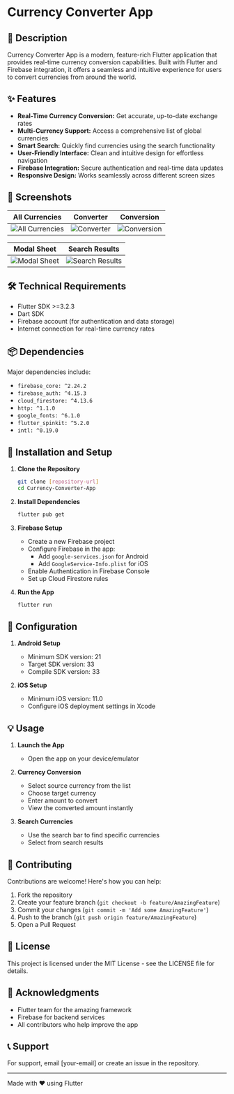 # Currency Converter App 

## 📝 Description

Currency Converter App is a modern, feature-rich Flutter application that provides real-time currency conversion capabilities. Built with Flutter and Firebase integration, it offers a seamless and intuitive experience for users to convert currencies from around the world.

## ✨ Features

- **Real-Time Currency Conversion:** Get accurate, up-to-date exchange rates
- **Multi-Currency Support:** Access a comprehensive list of global currencies
- **Smart Search:** Quickly find currencies using the search functionality
- **User-Friendly Interface:** Clean and intuitive design for effortless navigation
- **Firebase Integration:** Secure authentication and real-time data updates
- **Responsive Design:** Works seamlessly across different screen sizes

## 📱 Screenshots

| All Currencies | Converter | Conversion |
|:---:|:---:|:---:|
| ![All Currencies](projectphotos/allcurrency.png) | ![Converter](projectphotos/conver.png) | ![Conversion](projectphotos/conversion.png) |

| Modal Sheet | Search Results |
|:---:|:---:|
| ![Modal Sheet](projectphotos/modalsheet.png) | ![Search Results](projectphotos/searched.png) |

## 🛠️ Technical Requirements

- Flutter SDK >=3.2.3
- Dart SDK
- Firebase account (for authentication and data storage)
- Internet connection for real-time currency rates

## 📦 Dependencies

Major dependencies include:
- `firebase_core: ^2.24.2`
- `firebase_auth: ^4.15.3`
- `cloud_firestore: ^4.13.6`
- `http: ^1.1.0`
- `google_fonts: ^6.1.0`
- `flutter_spinkit: ^5.2.0`
- `intl: ^0.19.0`

## 🚀 Installation and Setup

1. **Clone the Repository**
   ```bash
   git clone [repository-url]
   cd Currency-Converter-App
   ```

2. **Install Dependencies**
   ```bash
   flutter pub get
   ```

3. **Firebase Setup**
   - Create a new Firebase project
   - Configure Firebase in the app:
     - Add `google-services.json` for Android
     - Add `GoogleService-Info.plist` for iOS
   - Enable Authentication in Firebase Console
   - Set up Cloud Firestore rules

4. **Run the App**
   ```bash
   flutter run
   ```

## 🔧 Configuration

1. **Android Setup**
   - Minimum SDK version: 21
   - Target SDK version: 33
   - Compile SDK version: 33

2. **iOS Setup**
   - Minimum iOS version: 11.0
   - Configure iOS deployment settings in Xcode

## 💡 Usage

1. **Launch the App**
   - Open the app on your device/emulator

2. **Currency Conversion**
   - Select source currency from the list
   - Choose target currency
   - Enter amount to convert
   - View the converted amount instantly

3. **Search Currencies**
   - Use the search bar to find specific currencies
   - Select from search results

## 🤝 Contributing

Contributions are welcome! Here's how you can help:

1. Fork the repository
2. Create your feature branch (`git checkout -b feature/AmazingFeature`)
3. Commit your changes (`git commit -m 'Add some AmazingFeature'`)
4. Push to the branch (`git push origin feature/AmazingFeature`)
5. Open a Pull Request

## 📄 License

This project is licensed under the MIT License - see the LICENSE file for details.

## 🙏 Acknowledgments

- Flutter team for the amazing framework
- Firebase for backend services
- All contributors who help improve the app

## 📞 Support

For support, email [your-email] or create an issue in the repository.

---

Made with ❤️ using Flutter
